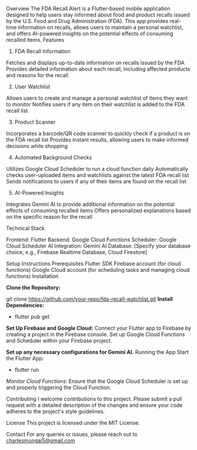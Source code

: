 Overview
The FDA Recall Alert is a Flutter-based mobile application designed to help users stay informed about food and product recalls issued by the U.S. Food and Drug Administration (FDA). This app provides real-time information on recalls, allows users to maintain a personal watchlist, and offers AI-powered insights on the potential effects of consuming recalled items.
Features
1. FDA Recall Information

Fetches and displays up-to-date information on recalls issued by the FDA
Provides detailed information about each recall, including affected products and reasons for the recall

2. User Watchlist

Allows users to create and manage a personal watchlist of items they want to monitor
Notifies users if any item on their watchlist is added to the FDA recall list

3. Product Scanner

Incorporates a barcode/QR code scanner to quickly check if a product is on the FDA recall list
Provides instant results, allowing users to make informed decisions while shopping

4. Automated Background Checks

Utilizes Google Cloud Scheduler to run a cloud function daily
Automatically checks user-uploaded items and watchlists against the latest FDA recall list
Sends notifications to users if any of their items are found on the recall list

5. AI-Powered Insights

Integrates Gemini AI to provide additional information on the potential effects of consuming recalled items
Offers personalized explanations based on the specific reason for the recall

Technical Stack

Frontend: Flutter
Backend: Google Cloud Functions
Scheduler: Google Cloud Scheduler
AI Integration: Gemini AI
Database: [Specify your database choice, e.g., Firebase Realtime Database, Cloud Firestore]


Setup Instructions
Prerequisites
Flutter SDK
Firebase account (for cloud functions)
Google Cloud account (for scheduling tasks and managing cloud functions)
Installation




**Clone the Repository:**

git clone https://github.com/your-repo/fda-recall-watchlist.git
**Install Dependencies:**
 - flutter pub get

**Set Up Firebase and Google Cloud:**
Connect your Flutter app to Firebase by creating a project in the Firebase console.
Set up Google Cloud Functions and Scheduler within your Firebase project.

**Set up any necessary configurations for Gemini AI.**
Running the App
Start the Flutter App:

 - flutter run

*Monitor Cloud Functions:*
Ensure that the Google Cloud Scheduler is set up and properly triggering the Cloud Function.

Contributing
I welcome contributions to this project. Please submit a pull request with a detailed description of the changes and ensure your code adheres to the project's style guidelines.

License
This project is licensed under the MIT License.

Contact
For any queries or issues, please reach out to charlesmungai5@gmail.com








